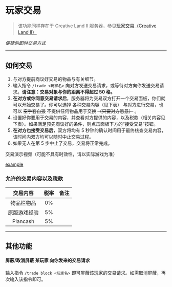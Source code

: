 # 玩家交易

>该功能同样存在于 Creative Land II 服务器，参见[玩家交易（Creative Land II）](https://docs.coldplay.io/#/docs/server/cl02/trade)

*便捷的即时交易方式*

----

## 如何交易

1. 与对方提前商议好交易的物品与有关细节。
2. 输入指令 `/trade <玩家名>` 向对方发送交易请求，或等待对方向你发送交易请求。**请注意：交易对象与你的距离不得超过 50 格。**
3. **在对方或你同意交易请求后**，服务器将为交易双方打开一个交易面板，你们就可以开始交易了。你可以选择 各种交易内容（见下表） 与对方进行交易，也可以 ~~空手套白狼~~ 不提供任何物品用于交换 ~~（只要对方愿意）~~ 。
4. 设置好你要用于交易的内容，并查看对方提供的内容，以及税款（相关内容见下表）。如果满足预先商议好的条件，则点击面板下方的“接受交易”按钮。
5. **在对方也接受交易后**，双方将均有 5 秒钟的确认时间用于最终核查交易内容，该时间内双方均可以随时中止交易过程。
6. 如果无人在第 5 步中止了交易，交易将正常完成。

交易演示视频（可能不具有时效性，请以实际游戏为准）

[example](https://coldplay.io/video/docs/trade.example.mp4 ':include :type=video height=500px controls=controls')

### 允许的交易内容以及税款

|   交易内容   | 税率 | 备注 |
|:------------:|:----:|:----:|
|  物品栏物品  |  0%  |      |
| 原版游戏经验 |  5%  |      |
| Plancash    |  5%    |      |

----

## 其他功能

#### 屏蔽/取消屏蔽 某玩家 向你发来的交易请求

输入指令 `/trade block <玩家名>` 即可屏蔽该玩家的交易请求。如需取消屏蔽，再次输入该指令即可。